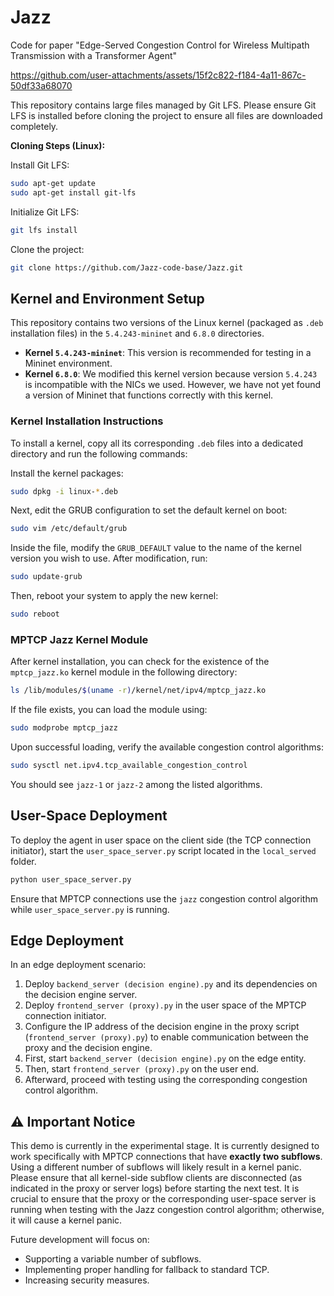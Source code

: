 # Jazz
Code for paper "Edge-Served Congestion Control for Wireless Multipath Transmission with a Transformer Agent"

https://github.com/user-attachments/assets/15f2c822-f184-4a11-867c-50df33a68070

This repository contains large files managed by Git LFS. Please ensure Git LFS is installed before cloning the project to ensure all files are downloaded completely.

**Cloning Steps (Linux):**

Install Git LFS:
```bash
sudo apt-get update
sudo apt-get install git-lfs
```

Initialize Git LFS:
```bash
git lfs install
```

Clone the project:
```bash
git clone https://github.com/Jazz-code-base/Jazz.git
```

## Kernel and Environment Setup

This repository contains two versions of the Linux kernel (packaged as `.deb` installation files) in the `5.4.243-mininet` and `6.8.0` directories.

-   **Kernel `5.4.243-mininet`**: This version is recommended for testing in a Mininet environment.
-   **Kernel `6.8.0`**: We modified this kernel version because version `5.4.243` is incompatible with the NICs we used. However, we have not yet found a version of Mininet that functions correctly with this kernel.

### Kernel Installation Instructions

To install a kernel, copy all its corresponding `.deb` files into a dedicated directory and run the following commands:

Install the kernel packages:
```bash
sudo dpkg -i linux-*.deb
```

Next, edit the GRUB configuration to set the default kernel on boot:
```bash
sudo vim /etc/default/grub
```
Inside the file, modify the `GRUB_DEFAULT` value to the name of the kernel version you wish to use. After modification, run:
```bash
sudo update-grub
```
Then, reboot your system to apply the new kernel:
```bash
sudo reboot
```

### MPTCP Jazz Kernel Module

After kernel installation, you can check for the existence of the `mptcp_jazz.ko` kernel module in the following directory:

```bash
ls /lib/modules/$(uname -r)/kernel/net/ipv4/mptcp_jazz.ko
```

If the file exists, you can load the module using:

```bash
sudo modprobe mptcp_jazz
```

Upon successful loading, verify the available congestion control algorithms:

```bash
sudo sysctl net.ipv4.tcp_available_congestion_control
```
You should see `jazz-1` or `jazz-2` among the listed algorithms.

## User-Space Deployment

To deploy the agent in user space on the client side (the TCP connection initiator), start the `user_space_server.py` script located in the `local_served` folder.
```bash
python user_space_server.py
```
Ensure that MPTCP connections use the `jazz` congestion control algorithm while `user_space_server.py` is running.

## Edge Deployment

In an edge deployment scenario:

1.  Deploy `backend_server (decision engine).py` and its dependencies on the decision engine server.
2.  Deploy `frontend_server (proxy).py` in the user space of the MPTCP connection initiator.
3.  Configure the IP address of the decision engine in the proxy script (`frontend_server (proxy).py`) to enable communication between the proxy and the decision engine.
4.  First, start `backend_server (decision engine).py` on the edge entity.
5.  Then, start `frontend_server (proxy).py` on the user end.
6.  Afterward, proceed with testing using the corresponding congestion control algorithm.


## ⚠️ Important Notice

This demo is currently in the experimental stage. It is currently designed to work specifically with MPTCP connections that have **exactly two subflows**. Using a different number of subflows will likely result in a kernel panic. Please ensure that all kernel-side subflow clients are disconnected (as indicated in the proxy or server logs) before starting the next test.
It is crucial to ensure that the proxy or the corresponding user-space server is running when testing with the Jazz congestion control algorithm; otherwise, it will cause a kernel panic.

Future development will focus on:
-   Supporting a variable number of subflows.
-   Implementing proper handling for fallback to standard TCP.
-   Increasing security measures.
